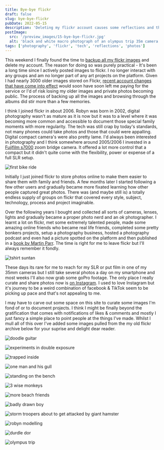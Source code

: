 ```yaml
---
title: Bye-bye flickr
draft: false
slug: bye-bye-flickr
pubDate: 2022-05-15
description: 'Deleting my flickr account causes some reflections and thoughts of how to share my creations'
postImage:
  src: '/preview_images/15-bye-bye-flickr.jpg'
  alt: 'black and white macro photograph of an olympus trip 35m camera'
tags: ['photography', 'flickr', 'tech', 'reflections', 'photos']
---
```


This weekend I finally found the time to [backup all my flickr images](https://www.mlieser.de/apps/adios-flickr) and delete my account. The reason for doing so was purely practical - It's been a long time since I actively posted images to flickr. I no longer interact with any groups and am no longer part of any art projects on the platform. Given I had nearly 3000 older images stored on Flickr, [recent account changes that have come into effect](https://www.flickr.com/help/forum/en-us/72157720619003104/#:~:text=%22Beginning%20May%201%2C%202022%2C,service%20and%20subject%20to%20removal.%22) would soon have soon left me paying for the service or I'd of risk losing my older images and private photos becoming public. The process of backing up all the images and browsing through the albums did stir more than a few memories.

I think I joined flickr in about 2006. Robyn was born in 2002, digital photography wasn't as mature as it is now but it was to a level where it was becoming more common and accessible to document those special family moments with more regularity. The tech was still crap by today's standards, not many phones could take photos and those that could were appalling. Digital compact camera's were also pretty lame. I'd always been interested in photography and I think somewhere around 2005/2006 I invested in a [Fujifilm s7000](https://en.wikipedia.org/wiki/Fujifilm_FinePix_S7000) zoom bridge camera. It offered a lot more control that a compact but it didn't quite come with the flexibility, power or expense of a full SLR setup.

![first bike ride](../post_images/bye-bye-flickr/solo-bikeFULL.jpg)

Initially I just joined flickr to store photos online to make them easier to share them with family and friends. A few months later I started following a few other users and gradually became more fixated learning how other people captured great photos. There was (and maybe still is) a totally endless supply of groups on flickr that covered every style, subject, technology, process and project imaginable.

Over the following years I bought and collected all sorts of cameras, lenses, lights and gradually became a proper photo nerd and an _ok_ photographer. I learnt a lot on flickr, met some extremely talented people, made some amazing online friends who became real life friends, completed some pretty bonkers projects, setup a photography business, hosted a photography podcast and even had a picture spotted on the platform and then published in a [book by Martin Parr](https://www.martinparr.com/books/#gallery/8__399884168/443). The time is right for me to leave flickr but I'll always remember it fondly.

![tshirt suntan](../post_images/bye-bye-flickr/tshirt-suntanFULL.jpg)

These days its rare for me to reach for my SLR or put film in one of my 35mm cameras but I still take several photos a day on my smartphone and most weeks I'll also now grab some goPro footage. The only place I really curate and share photos now is [on Instagram](https://www.instagram.com/_d1sco/). I used to love Instagram but it's journey to be a weird combination of facebook & TikTok seem to be picking up pace and that's not appealing to me.

I may have to carve out some space on this site to curate some images I'm fond of or to document projects. I think I might be finally beyond the gratification that comes with notifications of likes & comments and mostly I just fancy a simple place to point people at the things I've made. Whilst I mull all of this over I've added some images pulled from the my old flickr archive below for your suprise and delight dear reader.

![doodle guitar](../post_images/bye-bye-flickr/rocknroll-doodleFULL.jpg)

![experiments in double exposure](../post_images/bye-bye-flickr/double-troubleFULL.jpg)

![trapped inside](../post_images/bye-bye-flickr/trapped-insideFULL.jpg)

![one man and his gull](../post_images/bye-bye-flickr/man-and-gullFULL.jpg)

![standing on the bench](../post_images/bye-bye-flickr/standing-on-the-benchFULL.jpg)

![3 wise monkeys](../post_images/bye-bye-flickr/3wisemonkeysFULL.jpg)

![more beach friends](../post_images/bye-bye-flickr/fancy-dress-shootinFULL.jpg)

![badly drawn boy](../post_images/bye-bye-flickr/badly-drawn-boyFULL.jpg)

![storm troopers about to get attacked by giant hamster](../post_images/bye-bye-flickr/troopersFULL.jpg)

![robyn modelling](../post_images/bye-bye-flickr/robyn-mondayFULL.jpg)

![durdle dor](../post_images/bye-bye-flickr/durdleFULL.jpg)

![olympus trip](../post_images/bye-bye-flickr/oly-tripFULL.jpg)
